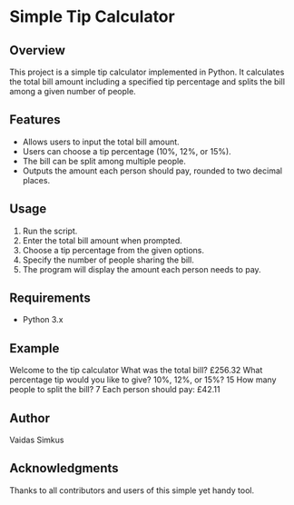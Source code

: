 # Simple Tip Calculator

## Overview
This project is a simple tip calculator implemented in Python. It calculates the total bill amount including a specified tip percentage and splits the bill among a given number of people.

## Features
- Allows users to input the total bill amount.
- Users can choose a tip percentage (10%, 12%, or 15%).
- The bill can be split among multiple people.
- Outputs the amount each person should pay, rounded to two decimal places.

## Usage
1. Run the script.
2. Enter the total bill amount when prompted.
3. Choose a tip percentage from the given options.
4. Specify the number of people sharing the bill.
5. The program will display the amount each person needs to pay.

## Requirements
- Python 3.x

## Example
Welcome to the tip calculator
What was the total bill? £256.32
What percentage tip would you like to give? 10%, 12%, or 15%? 15
How many people to split the bill? 7
Each person should pay: £42.11

## Author
Vaidas Simkus

## Acknowledgments
Thanks to all contributors and users of this simple yet handy tool.